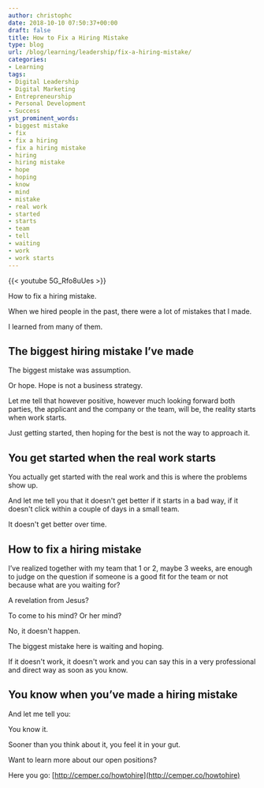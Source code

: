 ```yaml
---
author: christophc
date: 2018-10-10 07:50:37+00:00
draft: false
title: How to Fix a Hiring Mistake
type: blog
url: /blog/learning/leadership/fix-a-hiring-mistake/
categories:
- Learning
tags:
- Digital Leadership
- Digital Marketing
- Entrepreneurship
- Personal Development
- Success
yst_prominent_words:
- biggest mistake
- fix
- fix a hiring
- fix a hiring mistake
- hiring
- hiring mistake
- hope
- hoping
- know
- mind
- mistake
- real work
- started
- starts
- team
- tell
- waiting
- work
- work starts
---
```


{{< youtube 5G_Rfo8uUes >}}

How to fix a hiring mistake.

When we hired people in the past, there were a lot of mistakes that I made.

I learned from many of them.


## The biggest hiring mistake I’ve made


The biggest mistake was assumption.

Or hope. Hope is not a business strategy.

Let me tell that however positive, however much looking forward both parties, the applicant and the company or the team, will be, the reality starts when work starts.

Just getting started, then hoping for the best is not the way to approach it.


## You get started when the real work starts


You actually get started with the real work and this is where the problems show up.

And let me tell you that it doesn't get better if it starts in a bad way, if it doesn't click within a couple of days in a small team.

It doesn't get better over time.


## How to fix a hiring mistake


I’ve realized together with my team that 1 or 2, maybe 3 weeks, are enough to judge on the question if someone is a good fit for the team or not because what are you waiting for?

A revelation from Jesus?

To come to his mind? Or her mind?

No, it doesn't happen.

The biggest mistake here is waiting and hoping.

If it doesn't work, it doesn't work and you can say this in a very professional and direct way as soon as you know.


## You know when you’ve made a hiring mistake


And let me tell you:

You know it.

Sooner than you think about it, you feel it in your gut.

Want to learn more about our open positions?

Here you go: [http://cemper.co/howtohire](http://cemper.co/howtohire)
